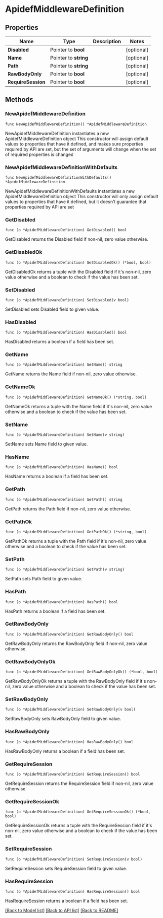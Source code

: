# ApidefMiddlewareDefinition

## Properties

Name | Type | Description | Notes
------------ | ------------- | ------------- | -------------
**Disabled** | Pointer to **bool** |  | [optional] 
**Name** | Pointer to **string** |  | [optional] 
**Path** | Pointer to **string** |  | [optional] 
**RawBodyOnly** | Pointer to **bool** |  | [optional] 
**RequireSession** | Pointer to **bool** |  | [optional] 

## Methods

### NewApidefMiddlewareDefinition

`func NewApidefMiddlewareDefinition() *ApidefMiddlewareDefinition`

NewApidefMiddlewareDefinition instantiates a new ApidefMiddlewareDefinition object
This constructor will assign default values to properties that have it defined,
and makes sure properties required by API are set, but the set of arguments
will change when the set of required properties is changed

### NewApidefMiddlewareDefinitionWithDefaults

`func NewApidefMiddlewareDefinitionWithDefaults() *ApidefMiddlewareDefinition`

NewApidefMiddlewareDefinitionWithDefaults instantiates a new ApidefMiddlewareDefinition object
This constructor will only assign default values to properties that have it defined,
but it doesn't guarantee that properties required by API are set

### GetDisabled

`func (o *ApidefMiddlewareDefinition) GetDisabled() bool`

GetDisabled returns the Disabled field if non-nil, zero value otherwise.

### GetDisabledOk

`func (o *ApidefMiddlewareDefinition) GetDisabledOk() (*bool, bool)`

GetDisabledOk returns a tuple with the Disabled field if it's non-nil, zero value otherwise
and a boolean to check if the value has been set.

### SetDisabled

`func (o *ApidefMiddlewareDefinition) SetDisabled(v bool)`

SetDisabled sets Disabled field to given value.

### HasDisabled

`func (o *ApidefMiddlewareDefinition) HasDisabled() bool`

HasDisabled returns a boolean if a field has been set.

### GetName

`func (o *ApidefMiddlewareDefinition) GetName() string`

GetName returns the Name field if non-nil, zero value otherwise.

### GetNameOk

`func (o *ApidefMiddlewareDefinition) GetNameOk() (*string, bool)`

GetNameOk returns a tuple with the Name field if it's non-nil, zero value otherwise
and a boolean to check if the value has been set.

### SetName

`func (o *ApidefMiddlewareDefinition) SetName(v string)`

SetName sets Name field to given value.

### HasName

`func (o *ApidefMiddlewareDefinition) HasName() bool`

HasName returns a boolean if a field has been set.

### GetPath

`func (o *ApidefMiddlewareDefinition) GetPath() string`

GetPath returns the Path field if non-nil, zero value otherwise.

### GetPathOk

`func (o *ApidefMiddlewareDefinition) GetPathOk() (*string, bool)`

GetPathOk returns a tuple with the Path field if it's non-nil, zero value otherwise
and a boolean to check if the value has been set.

### SetPath

`func (o *ApidefMiddlewareDefinition) SetPath(v string)`

SetPath sets Path field to given value.

### HasPath

`func (o *ApidefMiddlewareDefinition) HasPath() bool`

HasPath returns a boolean if a field has been set.

### GetRawBodyOnly

`func (o *ApidefMiddlewareDefinition) GetRawBodyOnly() bool`

GetRawBodyOnly returns the RawBodyOnly field if non-nil, zero value otherwise.

### GetRawBodyOnlyOk

`func (o *ApidefMiddlewareDefinition) GetRawBodyOnlyOk() (*bool, bool)`

GetRawBodyOnlyOk returns a tuple with the RawBodyOnly field if it's non-nil, zero value otherwise
and a boolean to check if the value has been set.

### SetRawBodyOnly

`func (o *ApidefMiddlewareDefinition) SetRawBodyOnly(v bool)`

SetRawBodyOnly sets RawBodyOnly field to given value.

### HasRawBodyOnly

`func (o *ApidefMiddlewareDefinition) HasRawBodyOnly() bool`

HasRawBodyOnly returns a boolean if a field has been set.

### GetRequireSession

`func (o *ApidefMiddlewareDefinition) GetRequireSession() bool`

GetRequireSession returns the RequireSession field if non-nil, zero value otherwise.

### GetRequireSessionOk

`func (o *ApidefMiddlewareDefinition) GetRequireSessionOk() (*bool, bool)`

GetRequireSessionOk returns a tuple with the RequireSession field if it's non-nil, zero value otherwise
and a boolean to check if the value has been set.

### SetRequireSession

`func (o *ApidefMiddlewareDefinition) SetRequireSession(v bool)`

SetRequireSession sets RequireSession field to given value.

### HasRequireSession

`func (o *ApidefMiddlewareDefinition) HasRequireSession() bool`

HasRequireSession returns a boolean if a field has been set.


[[Back to Model list]](../README.md#documentation-for-models) [[Back to API list]](../README.md#documentation-for-api-endpoints) [[Back to README]](../README.md)


